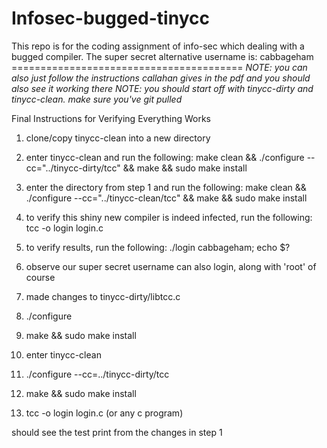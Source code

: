 
# Infosec-bugged-tinycc

This repo is for the coding assignment of info-sec which dealing with a bugged compiler. The super secret alternative username is: cabbageham
    ========================================
*NOTE: you can also just follow the instructions callahan gives in the pdf and you should also see it working there*
*NOTE: you should start off with tinycc-dirty and tinycc-clean. make sure you've git pulled*

Final Instructions for Verifying Everything Works
1. clone/copy tinycc-clean into a new directory

2. enter tinycc-clean and run the following: make clean && ./configure --cc="../tinycc-dirty/tcc" && make && sudo make install

3. enter the directory from step 1 and run the following: make clean && ./configure --cc="../tinycc-clean/tcc" && make && sudo make install

4. to verify this shiny new compiler is indeed infected, run the following: tcc -o login login.c

5. to verify results, run the following: ./login cabbageham; echo $?

6. observe our super secret username can also login, along with 'root' of course
  

7. made changes to tinycc-dirty/libtcc.c

8. ./configure

9. make && sudo make install

10. enter tinycc-clean

11. ./configure --cc=../tinycc-dirty/tcc

12. make && sudo make install

13. tcc -o login login.c (or any c program)

should see the test print from the changes in step 1
